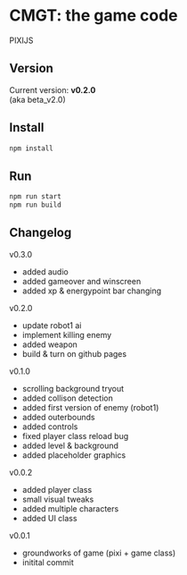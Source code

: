 # CMGT: the game code
PIXIJS  

## Version
Current version: 
**v0.2.0**  
(aka beta_v2.0)

## Install

```bash
npm install
```

## Run
```bash
npm run start
npm run build
```

## Changelog

v0.3.0
- added audio
- added gameover and winscreen
- added xp & energypoint bar changing

v0.2.0
- update robot1 ai
- implement killing enemy
- added weapon
- build & turn on github pages

v0.1.0
- scrolling background tryout
- added collison detection
- added first version of enemy (robot1)
- added outerbounds
- added controls
- fixed player class reload bug
- added level & background
- added placeholder graphics

v0.0.2
- added player class
- small visual tweaks
- added multiple characters
- added UI class

v0.0.1
- groundworks of game (pixi + game class)
- initital commit